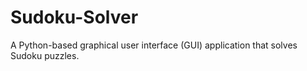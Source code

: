 # Sudoku-Solver
A Python-based graphical user interface (GUI) application that solves Sudoku puzzles. 
